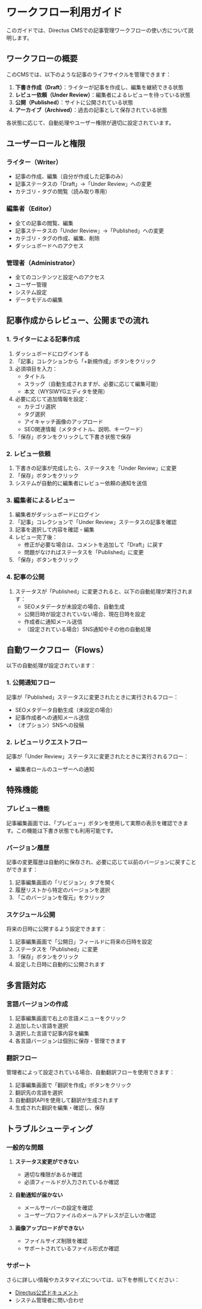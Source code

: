 # ワークフロー利用ガイド

このガイドでは、Directus CMSでの記事管理ワークフローの使い方について説明します。

## ワークフローの概要

このCMSでは、以下のような記事のライフサイクルを管理できます：

1. **下書き作成（Draft）**：ライターが記事を作成し、編集を継続できる状態
2. **レビュー依頼（Under Review）**：編集者によるレビューを待っている状態
3. **公開（Published）**：サイトに公開されている状態
4. **アーカイブ（Archived）**：過去の記事として保存されている状態

各状態に応じて、自動処理やユーザー権限が適切に設定されています。

## ユーザーロールと権限

### ライター（Writer）

- 記事の作成、編集（自分が作成した記事のみ）
- 記事ステータスの「Draft」→「Under Review」への変更
- カテゴリ・タグの閲覧（読み取り専用）

### 編集者（Editor）

- 全ての記事の閲覧、編集
- 記事ステータスの「Under Review」→「Published」への変更
- カテゴリ・タグの作成、編集、削除
- ダッシュボードへのアクセス

### 管理者（Administrator）

- 全てのコンテンツと設定へのアクセス
- ユーザー管理
- システム設定
- データモデルの編集

## 記事作成からレビュー、公開までの流れ

### 1. ライターによる記事作成

1. ダッシュボードにログインする
2. 「記事」コレクションから「+新規作成」ボタンをクリック
3. 必須項目を入力：
   - タイトル
   - スラッグ（自動生成されますが、必要に応じて編集可能）
   - 本文（WYSIWYGエディタを使用）
4. 必要に応じて追加情報を設定：
   - カテゴリ選択
   - タグ選択
   - アイキャッチ画像のアップロード
   - SEO関連情報（メタタイトル、説明、キーワード）
5. 「保存」ボタンをクリックして下書き状態で保存

### 2. レビュー依頼

1. 下書きの記事が完成したら、ステータスを「Under Review」に変更
2. 「保存」ボタンをクリック
3. システムが自動的に編集者にレビュー依頼の通知を送信

### 3. 編集者によるレビュー

1. 編集者がダッシュボードにログイン
2. 「記事」コレクションで「Under Review」ステータスの記事を確認
3. 記事を選択して内容を確認・編集
4. レビュー完了後：
   - 修正が必要な場合は、コメントを追加して「Draft」に戻す
   - 問題がなければステータスを「Published」に変更
5. 「保存」ボタンをクリック

### 4. 記事の公開

1. ステータスが「Published」に変更されると、以下の自動処理が実行されます：
   - SEOメタデータが未設定の場合、自動生成
   - 公開日時が設定されていない場合、現在日時を設定
   - 作成者に通知メール送信
   - （設定されている場合）SNS通知やその他の自動処理

## 自動ワークフロー（Flows）

以下の自動処理が設定されています：

### 1. 公開通知フロー

記事が「Published」ステータスに変更されたときに実行されるフロー：
- SEOメタデータ自動生成（未設定の場合）
- 記事作成者への通知メール送信
- （オプション）SNSへの投稿

### 2. レビューリクエストフロー

記事が「Under Review」ステータスに変更されたときに実行されるフロー：
- 編集者ロールのユーザーへの通知

## 特殊機能

### プレビュー機能

記事編集画面では、「プレビュー」ボタンを使用して実際の表示を確認できます。この機能は下書き状態でも利用可能です。

### バージョン履歴

記事の変更履歴は自動的に保存され、必要に応じて以前のバージョンに戻すことができます：
1. 記事編集画面の「リビジョン」タブを開く
2. 履歴リストから特定のバージョンを選択
3. 「このバージョンを復元」をクリック

### スケジュール公開

将来の日時に公開するよう設定できます：
1. 記事編集画面で「公開日」フィールドに将来の日時を設定
2. ステータスを「Published」に変更
3. 「保存」ボタンをクリック
4. 設定した日時に自動的に公開されます

## 多言語対応

### 言語バージョンの作成

1. 記事編集画面で右上の言語メニューをクリック
2. 追加したい言語を選択
3. 選択した言語で記事内容を編集
4. 各言語バージョンは個別に保存・管理できます

### 翻訳フロー

管理者によって設定されている場合、自動翻訳フローを使用できます：
1. 記事編集画面で「翻訳を作成」ボタンをクリック
2. 翻訳先の言語を選択
3. 自動翻訳APIを使用して翻訳が生成されます
4. 生成された翻訳を編集・確認し、保存

## トラブルシューティング

### 一般的な問題

1. **ステータス変更ができない**
   - 適切な権限があるか確認
   - 必須フィールドが入力されているか確認

2. **自動通知が届かない**
   - メールサーバーの設定を確認
   - ユーザープロファイルのメールアドレスが正しいか確認

3. **画像アップロードができない**
   - ファイルサイズ制限を確認
   - サポートされているファイル形式か確認

### サポート

さらに詳しい情報やカスタマイズについては、以下を参照してください：
- [Directus公式ドキュメント](https://docs.directus.io/)
- システム管理者に問い合わせ